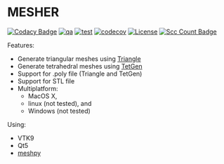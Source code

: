 # MESHER

[![Codacy Badge](https://app.codacy.com/project/badge/Grade/1cdafdee05c548c382ddce93605357fe)](https://www.codacy.com/gh/andrsd/mesher/dashboard?utm_source=github.com&amp;utm_medium=referral&amp;utm_content=andrsd/mesher&amp;utm_campaign=Badge_Grade)
[![qa](https://github.com/andrsd/mesher/actions/workflows/flake8.yml/badge.svg?branch=main)](https://github.com/andrsd/mesher/actions/workflows/flake8.yml)
[![test](https://github.com/andrsd/mesher/actions/workflows/build.yml/badge.svg)](https://github.com/andrsd/mesher/actions/workflows/build.yml)
[![codecov](https://codecov.io/gh/andrsd/mesher/branch/main/graph/badge.svg?token=RHCTM3I44O)](https://codecov.io/gh/andrsd/mesher)
[![License](http://img.shields.io/:license-mit-blue.svg)](https://andrsd.mit-license.org/)
[![Scc Count Badge](https://sloc.xyz/github/andrsd/mesher/)](https://github.com/andrsd/mesher/)

Features:
- Generate triangular meshes using [Triangle](https://www.cs.cmu.edu/~quake/triangle.html)
- Generate tetrahedral meshes using [TetGen](https://wias-berlin.de/software/tetgen/)
- Support for .poly file (Triangle and TetGen)
- Support for STL file
- Multiplatform:
  - MacOS X,
  - linux (not tested), and
  - Windows (not tested)

Using:
- VTK9
- Qt5
- [meshpy](https://github.com/inducer/meshpy)
